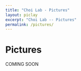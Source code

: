 ```yaml
---
title: "Choi Lab - Pictures"
layout: piclay
excerpt: "Choi Lab -- Pictures"
permalink: /pictures/
---
```


# Pictures

COMING SOON

